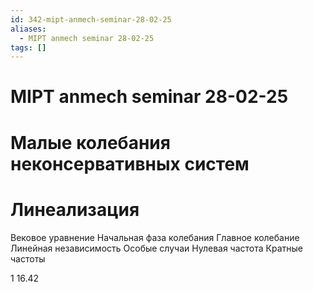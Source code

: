 ```yaml
---
id: 342-mipt-anmech-seminar-28-02-25
aliases:
  - MIPT anmech seminar 28-02-25
tags: []
---
```


# MIPT anmech seminar 28-02-25
# Малые колебания неконсервативных систем
# Линеализация
Вековое уравнение
Начальная фаза колебания
Главное колебание
Линейная независимость
Особые случаи
Нулевая частота
Кратные частоты

1
16.42
